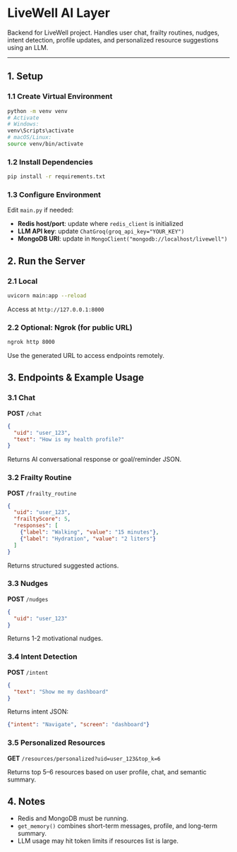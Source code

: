 # LiveWell AI Layer

Backend for LiveWell project. Handles user chat, frailty routines, nudges, intent detection, profile updates, and personalized resource suggestions using an LLM.

---

## 1. Setup

### 1.1 Create Virtual Environment

```bash
python -m venv venv
# Activate
# Windows:
venv\Scripts\activate
# macOS/Linux:
source venv/bin/activate
```

### 1.2 Install Dependencies

```bash
pip install -r requirements.txt
```

### 1.3 Configure Environment

Edit `main.py` if needed:
* **Redis host/port**: update where `redis_client` is initialized
* **LLM API key**: update `ChatGroq(groq_api_key="YOUR_KEY")`
* **MongoDB URI**: update in `MongoClient("mongodb://localhost/livewell")`

## 2. Run the Server

### 2.1 Local

```bash
uvicorn main:app --reload
```

Access at `http://127.0.0.1:8000`

### 2.2 Optional: Ngrok (for public URL)

```bash
ngrok http 8000
```

Use the generated URL to access endpoints remotely.

## 3. Endpoints & Example Usage

### 3.1 Chat

**POST** `/chat`

```json
{
  "uid": "user_123",
  "text": "How is my health profile?"
}
```

Returns AI conversational response or goal/reminder JSON.

### 3.2 Frailty Routine

**POST** `/frailty_routine`

```json
{
  "uid": "user_123",
  "frailtyScore": 5,
  "responses": [
    {"label": "Walking", "value": "15 minutes"},
    {"label": "Hydration", "value": "2 liters"}
  ]
}
```

Returns structured suggested actions.

### 3.3 Nudges

**POST** `/nudges`

```json
{
  "uid": "user_123"
}
```

Returns 1-2 motivational nudges.

### 3.4 Intent Detection

**POST** `/intent`

```json
{
  "text": "Show me my dashboard"
}
```

Returns intent JSON:

```json
{"intent": "Navigate", "screen": "dashboard"}
```

### 3.5 Personalized Resources

**GET** `/resources/personalized?uid=user_123&top_k=6`

Returns top 5–6 resources based on user profile, chat, and semantic summary.

## 4. Notes

* Redis and MongoDB must be running.
* `get_memory()` combines short-term messages, profile, and long-term summary.
* LLM usage may hit token limits if resources list is large.